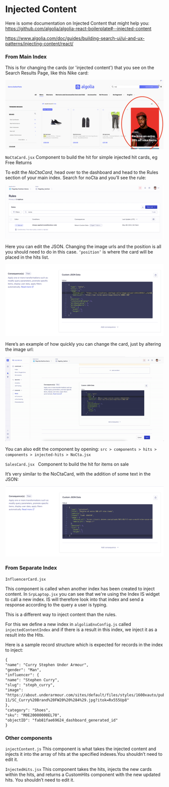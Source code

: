 # Injected Content

Here is some documentation on Injected Content that might help you:
https://github.com/algolia/algolia-react-boilerplate#--injected-content

https://www.algolia.com/doc/guides/building-search-ui/ui-and-ux-patterns/injecting-content/react/

### From Main Index

This is for changing the cards (or 'injected content') that you see on the Search Results Page, like this Nike card:

![nikecard](../media/ij1.png)

`NoCtaCard.jsx`
Component to build the hit for simple injected hit cards, eg Free Returns

To edit the _NoCtaCard_, head over to the dashboard and head to the Rules section of your main index.
Search for noCta and you’ll see the rule:

![nikecard](../media/ij2.png)

Here you can edit the JSON. Changing the image urls and the position is all you should need to do in this case. `‘position’` is where the card will be placed in the hits list.

![nikecard](../media/ij3.png)

Here’s an example of how quickly you can change the card, just by altering the image url:

![gif](../media/noctarules.gif)

You can also edit the component by opening:
`src > components > hits > components > injected-hits > NoCta.jsx`

`SalesCard.jsx `
Component to build the hit for items on sale

It’s very similar to the NoCtaCard, with the addition of some text in the JSON:

![nikecard](../media/ij4.png)

### From Separate Index

`InfluencerCard.jsx`

This component is called when another index has been created to inject content. In `SrpLaptop.jsx` you can see that we're using the Index IS widget to call a new index. IS will therefore look into that index and send a response according to the query a user is typing.

This is a different way to inject content than the rules.

For this we define a new index in `algoliaEnvConfig.js` called `injectedContentIndex` and if there is a result in this index, we inject it as a result into the Hits.

Here is a sample record structure which is expected for records in the index to inject:

```
{
"name": "Curry Stephen Under Armour",
"gender": "Man",
"influencer": {
"name": "Stephen Curry",
"slug": "steph_curry",
"image": "https://about.underarmour.com/sites/default/files/styles/1600xauto/public/2020-11/SC_Curry%20Brand%20FW20%20%284%29.jpg?itok=Rx555Up8"
},
"category": "Shoes",
"sku": "M0E20000000EL70",
"objectID": "fab81fae69624_dashboard_generated_id"
}
```

### Other components

`injectContent.js`
This component is what takes the injected content and injects it into the array of hits at the specified indexes.You shouldn’t need to edit it.

`InjectedHits.jsx`
This component takes the hits, injects the new cards within the hits, and returns a CustomHits component with the new updated hits. You shouldn’t need to edit it.
